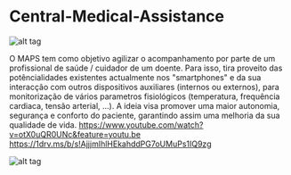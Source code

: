 # Central-Medical-Assistance
![alt tag](https://fmyl2a.bn1303.livefilestore.com/y3m4OUH-WF1ufJq9Lvzt2c5zl8gEh28W7fXiANzsexjG5PXGftk4zo4y0fk8Awfixq5zXVbD4tl-ZcvtZHmfb88AkofbcDiG7c_yk1RJq4UIqswAs7VwbezOhj9ACH6UkVUKtzMsfMJl24B3RLui8aVSCqY2DuFHHn7JZ4b8fRUgqU?width=354&height=131&cropmode=none)

O MAPS tem como objetivo agilizar o acompanhamento por parte de um profissional de saúde / cuidador de um doente. Para isso, tira proveito das potêncialidades existentes actualmente nos "smartphones" e da sua interacção com outros dispositivos auxiliares (internos ou externos), para monitorização de vários parametros fisiológicos (temperatura, frequência cardiaca, tensão arterial, ...).
A ideia visa promover uma maior autonomia, segurança e conforto do paciente, garantindo assim uma melhoria da sua qualidade de vida.
https://www.youtube.com/watch?v=otX0uQR0UNc&feature=youtu.be
https://1drv.ms/b/s!AjjjmIhlHEkahddPG7oUMuPs1IQ9zg

![alt tag](https://fmyr2a.bn1303.livefilestore.com/y3mEfPgzzaj_YkJZ8dvp315I8fpyBbVhTtC_0PgLj4soL0rbYvLS8GA8UNngO-dXt2sGuhj5CvhXyPbsMOfb6bEdxzB83LK6aMNgnmelqnnF5hxhVhZWsPHdFkHpodY8IVvfCt5TOzkbJeKKQivVesEaHgmYuyY0Wqizb7EwUDPpng?width=771&height=780&cropmode=none)
